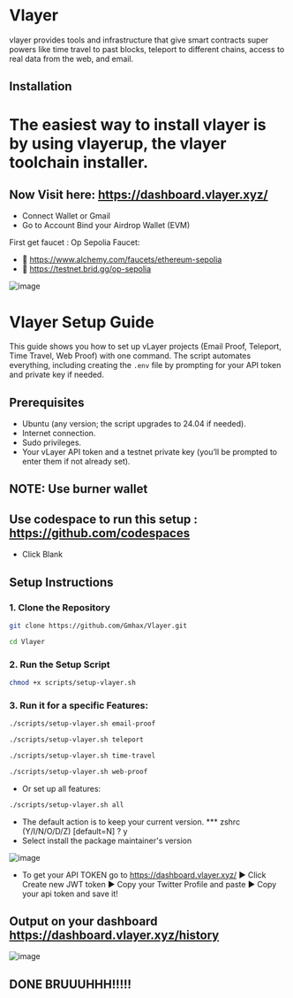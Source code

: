 # Vlayer
vlayer provides tools and infrastructure that give smart contracts super powers like time travel to past blocks, teleport to different chains, access to real data from the web, and email.


## Installation
# The easiest way to install vlayer is by using vlayerup, the vlayer toolchain installer.


## Now Visit here: https://dashboard.vlayer.xyz/
- Connect Wallet or Gmail
- Go to Account Bind your Airdrop Wallet (EVM)

First get faucet :  Op Sepolia Faucet:
-   🔗  https://www.alchemy.com/faucets/ethereum-sepolia
-   🔗   https://testnet.brid.gg/op-sepolia

![image](https://github.com/user-attachments/assets/4e5d52dd-16a4-4fac-8ff3-0ff6f4583e31)



# Vlayer Setup Guide

This guide shows you how to set up vLayer projects (Email Proof, Teleport, Time Travel, Web Proof) with one command. The script automates everything, including creating the `.env` file by prompting for your API token and private key if needed.

## Prerequisites
- Ubuntu (any version; the script upgrades to 24.04 if needed).
- Internet connection.
- Sudo privileges.
- Your vLayer API token and a testnet private key (you’ll be prompted to enter them if not already set).

## NOTE: Use burner wallet

## Use codespace to run this setup : https://github.com/codespaces
- Click Blank

## Setup Instructions

### 1. Clone the Repository

```bash
git clone https://github.com/Gmhax/Vlayer.git
```
```bash
cd Vlayer
```

### 2.  Run the Setup Script
```bash
chmod +x scripts/setup-vlayer.sh
```

### 3.  Run it for a specific Features:
```bash
./scripts/setup-vlayer.sh email-proof
```
```bash
./scripts/setup-vlayer.sh teleport
```
```bash
./scripts/setup-vlayer.sh time-travel
```
```bash
./scripts/setup-vlayer.sh web-proof
```
- Or set up all features:
```bash
./scripts/setup-vlayer.sh all
```

 - The default action is to keep your current version.
*** zshrc (Y/I/N/O/D/Z) [default=N] ? y
 - Select install the package maintainer's version 

![image](https://github.com/user-attachments/assets/3b5dd1a7-a6e4-4d21-8085-28401af4ca88)

- To get your API TOKEN go to https://dashboard.vlayer.xyz/ ▶️ Click Create new JWT token ▶️ Copy your Twitter Profile and paste ▶️ Copy your api token and save it!


## Output on your dashboard https://dashboard.vlayer.xyz/history
![image](https://github.com/user-attachments/assets/34f7bd7d-cd10-46df-8f8c-6c12ce93f3de)




## DONE BRUUUHHH!!!!!













